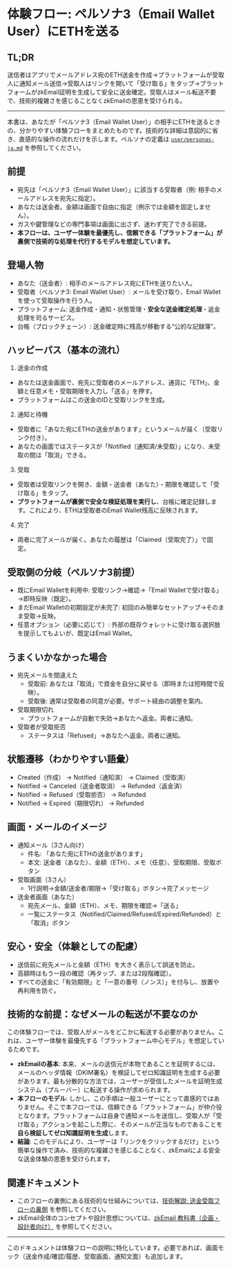 # 体験フロー: ペルソナ3（Email Wallet User）にETHを送る

## TL;DR
送信者はアプリでメールアドレス宛のETH送金を作成→プラットフォームが受取人に通知メール送信→受取人はリンクを開いて「受け取る」をタップ→プラットフォームがzkEmail証明を生成して安全に送金確定。受取人はメール転送不要で、技術的複雑さを感じることなくzkEmailの恩恵を受けられる。

---

本書は、あなたが「ペルソナ3（Email Wallet User）」の相手にETHを送るときの、分かりやすい体験フローをまとめたものです。技術的な詳細は意図的に省き、直感的な操作の流れだけを示します。ペルソナの定義は [`user/personas-ja.md`](../user/personas-ja.md) を参照してください。

## 前提
- 宛先は「ペルソナ3（Email Wallet User）」に該当する受取者（例: 相手のメールアドレスを宛先に指定）。
- あなたは送金者。金額は画面で自由に指定（例示では金額を固定しません）。
- ガスや鍵管理などの専門事項は画面に出さず、迷わず完了できる前提。
- **本フローは、ユーザー体験を最優先し、信頼できる「プラットフォーム」が裏側で技術的な処理を代行するモデルを想定しています。**

## 登場人物
- あなた（送金者）: 相手のメールアドレス宛にETHを送りたい人。
- 受取者（ペルソナ3: Email Wallet User）: メールを受け取り、Email Wallet を使って受取操作を行う人。
- プラットフォーム: 送金作成・通知・状態管理・**安全な送金確定処理**・返金処理を司るサービス。
- 台帳（ブロックチェーン）: 送金確定時に残高が移動する“公的な記録簿”。

## ハッピーパス（基本の流れ）
1) 送金の作成
- あなたは送金画面で、宛先に受取者のメールアドレス、通貨に「ETH」、金額と任意メモ・受取期限を入力し「送る」を押す。
- プラットフォームはこの送金のIDと受取リンクを生成。

2) 通知と待機
- 受取者に「あなた宛にETHの送金があります」というメールが届く（受取リンク付き）。
- あなたの画面ではステータスが「Notified（通知済/未受取）」になり、未受取の間は「取消」できる。

3) 受取
- 受取者は受取リンクを開き、金額・送金者（あなた）・期限を確認して「受け取る」をタップ。
- **プラットフォームが裏側で安全な検証処理を実行し**、台帳に確定記録します。これにより、ETHは受取者のEmail Wallet残高に反映されます。

4) 完了
- 両者に完了メールが届く。あなたの履歴は「Claimed（受取完了）」で固定。

## 受取側の分岐（ペルソナ3前提）
- 既にEmail Walletを利用中: 受取リンク→確認→「Email Walletで受け取る」→即時反映（既定）。
- まだEmail Walletの初期設定が未完了: 初回のみ簡単なセットアップ→そのまま受取→反映。
- 任意オプション（必要に応じて）: 外部の既存ウォレットに受け取る選択肢を提示してもよいが、既定はEmail Wallet。

## うまくいかなかった場合
- 宛先メールを間違えた
  - 受取前: あなたは「取消」で資金を自分に戻せる（即時または短時間で反映）。
  - 受取後: 通常は受取者の同意が必要。サポート経由の調整を案内。
- 受取期限切れ
  - プラットフォームが自動で失効→あなたへ返金。両者に通知。
- 受取者が受取拒否
  - ステータスは「Refused」→あなたへ返金。両者に通知。

## 状態遷移（わかりやすい語彙）
- Created（作成） → Notified（通知済） → Claimed（受取済）
- Notified → Canceled（送金者取消） → Refunded（返金済）
- Notified → Refused（受取拒否） → Refunded
- Notified → Expired（期限切れ） → Refunded

## 画面・メールのイメージ
- 通知メール（3さん向け）
  - 件名: 「あなた宛にETHの送金があります」
  - 本文: 送金者（あなた）、金額（ETH）、メモ（任意）、受取期限、受取ボタン
- 受取画面（3さん）
  - 1行説明→金額/送金者/期限→「受け取る」ボタン→完了メッセージ
- 送金者画面（あなた）
  - 宛先メール、金額（ETH）、メモ、期限を確認→「送る」
  - 一覧にステータス（Notified/Claimed/Refused/Expired/Refunded）と「取消」ボタン

## 安心・安全（体験としての配慮）
- 送信前に宛先メールと金額（ETH）を大きく表示して誤送を防止。
- 高額時はもう一段の確認（再タップ、または2段階確認）。
- すべての送金に「有効期限」と「一意の番号（ノンス）」を付与し、放置や再利用を防ぐ。

## 技術的な前提：なぜメールの転送が不要なのか
この体験フローでは、受取人がメールをどこかに転送する必要がありません。これは、ユーザー体験を最優先する「プラットフォーム中心モデル」を想定しているためです。

- **zkEmailの基本**: 本来、メールの送信元が本物であることを証明するには、メールのヘッダ情報（DKIM署名）を検証してゼロ知識証明を生成する必要があります。最も分散的な方法では、ユーザーが受信したメールを証明生成システム（プルーバー）に転送する操作が求められます。
- **本フローのモデル**: しかし、この手順は一般ユーザーにとって直感的ではありません。そこで本フローでは、信頼できる「プラットフォーム」が仲介役となります。プラットフォームは自身で通知メールを送信し、受取人が「受け取る」アクションを起こした際に、そのメールが正当なものであることを**自ら検証してゼロ知識証明を生成**します。
- **結論**: このモデルにより、ユーザーは「リンクをクリックするだけ」という簡単な操作で済み、技術的な複雑さを感じることなく、zkEmailによる安全な送金体験の恩恵を受けられます。

## 関連ドキュメント
- このフローの裏側にある技術的な仕組みについては、[技術解説: 送金受取フローの裏側](./architecture-receive-flow-ja.md) を参照してください。
- zkEmail全体のコンセプトや設計思想については、[zkEmail 教科書（企画・設計者向け）](./zkemail-textbook-ja.md) を参照してください。

---
このドキュメントは体験フローの説明に特化しています。必要であれば、画面モック（送金作成/確認/履歴、受取画面、通知文面）も追加します。
